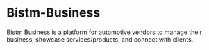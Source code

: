 # Bistm-Business
Bistm Business is a platform for automotive vendors to manage their business, showcase services/products, and connect with clients.
